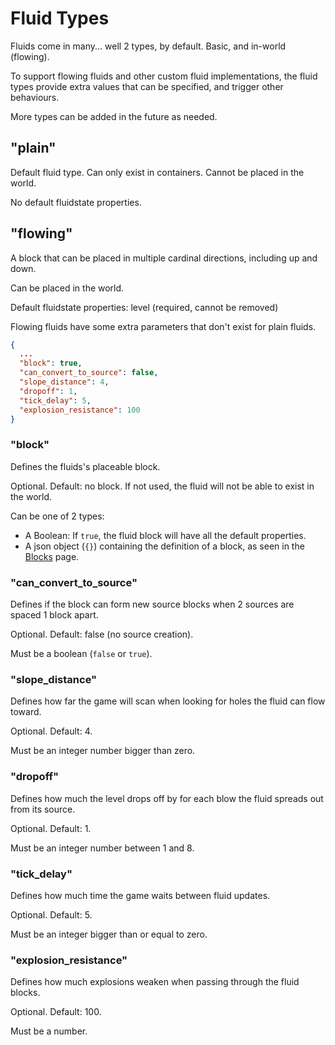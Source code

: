 # Fluid Types

Fluids come in many... well 2 types, by default. Basic, and in-world (flowing).

To support flowing fluids and other custom fluid implementations, the fluid types provide extra values that can be specified,
and trigger other behaviours.

More types can be added in the future as needed.

## "plain"

Default fluid type. Can only exist in containers. Cannot be placed in the world.

No default fluidstate properties.

## "flowing"

A block that can be placed in multiple cardinal directions, including up and down.

Can be placed in the world.

Default fluidstate properties: level (required, cannot be removed)

Flowing fluids have some extra parameters that don't exist for plain fluids.

```json
{
  ...
  "block": true,
  "can_convert_to_source": false,
  "slope_distance": 4,
  "dropoff": 1,
  "tick_delay": 5,
  "explosion_resistance": 100
}
```

### "block"

Defines the fluids's placeable block.

Optional. Default: no block. If not used, the fluid will not be able to exist in the world.

Can be one of 2 types:
* A Boolean: If `true`, the fluid block will have all the default properties.
* A json object (`{}`) containing the definition of a block, as seen in the [Blocks](./Blocks.md) page.

### "can_convert_to_source"

Defines if the block can form new source blocks when 2 sources are spaced 1 block apart.

Optional. Default: false (no source creation).

Must be a boolean (`false` or `true`).

### "slope_distance"

Defines how far the game will scan when looking for holes the fluid can flow toward.

Optional. Default: 4.

Must be an integer number bigger than zero.

### "dropoff"

Defines how much the level drops off by for each blow the fluid spreads out from its source.

Optional. Default: 1.

Must be an integer number between 1 and 8.

### "tick_delay"

Defines how much time the game waits between fluid updates.

Optional. Default: 5.

Must be an integer bigger than or equal to zero.

### "explosion_resistance"

Defines how much explosions weaken when passing through the fluid blocks.

Optional. Default: 100.

Must be a number.
